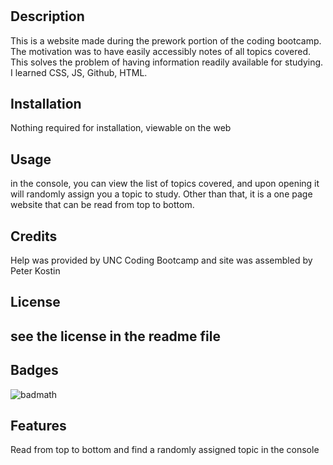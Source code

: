 # <Prework Study Guide Website>

## Description

This is a website made during the prework portion of the coding bootcamp. The motivation was to have easily accessibly notes of all topics covered. This solves the problem of having information readily available for studying. I learned CSS, JS, Github, HTML.



## Installation

Nothing required for installation, viewable on the web 

## Usage

in the console, you can view the list of topics covered, and upon opening it will randomly assign you a topic to study. Other than that, it is a one page website that can be read from top to bottom.
## Credits

Help was provided by UNC Coding Bootcamp and site was assembled by Peter Kostin 

## License

see the license in the readme file 
---


## Badges

![badmath](https://img.shields.io/github/languages/top/nielsenjared/badmath)


## Features

Read from top to bottom and find a randomly assigned topic in the console


